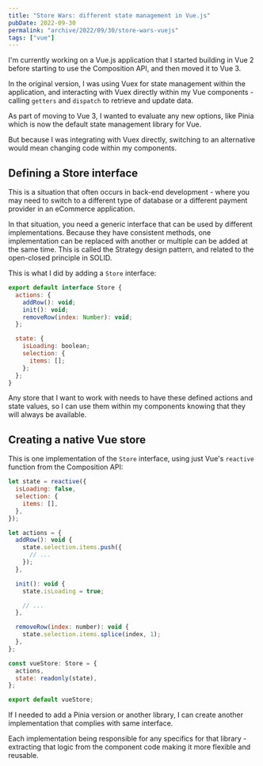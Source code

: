 ```yaml
---
title: "Store Wars: different state management in Vue.js"
pubDate: 2022-09-30
permalink: "archive/2022/09/30/store-wars-vuejs"
tags: ["vue"]
---
```


I'm currently working on a Vue.js application that I started building in Vue 2 before starting to use the Composition API, and then moved it to Vue 3.

In the original version, I was using Vuex for state management within the application, and interacting with Vuex directly within my Vue components - calling `getters` and `dispatch` to retrieve and update data.

As part of moving to Vue 3, I wanted to evaluate any new options, like Pinia which is now the default state management library for Vue.

But because I was integrating with Vuex directly, switching to an alternative would mean changing code within my components.

## Defining a Store interface

This is a situation that often occurs in back-end development - where you may need to switch to a different type of database or a different payment provider in an eCommerce application.

In that situation, you need a generic interface that can be used by different implementations. Because they have consistent methods, one implementation can be replaced with another or multiple can be added at the same time. This is called the Strategy design pattern, and related to the open-closed principle in SOLID.

This is what I did by adding a `Store` interface:

```javascript
export default interface Store {
  actions: {
    addRow(): void;
    init(): void;
    removeRow(index: Number): void;
  };

  state: {
    isLoading: boolean;
    selection: {
      items: [];
    };
  };
}
```

Any store that I want to work with needs to have these defined actions and state values, so I can use them within my components knowing that they will always be available.

## Creating a native Vue store

This is one implementation of the `Store` interface, using just Vue's `reactive` function from the Composition API:

```javascript
let state = reactive({
  isLoading: false,
  selection: {
    items: [],
  },
});

let actions = {
  addRow(): void {
    state.selection.items.push({
      // ...
    });
  },

  init(): void {
    state.isLoading = true;

    // ...
  },

  removeRow(index: number): void {
    state.selection.items.splice(index, 1);
  },
};

const vueStore: Store = {
  actions,
  state: readonly(state),
};

export default vueStore;
```

If I needed to add a Pinia version or another library, I can create another implementation that complies with same interface.

Each implementation being responsible for any specifics for that library - extracting that logic from the component code making it more flexible and reusable.
